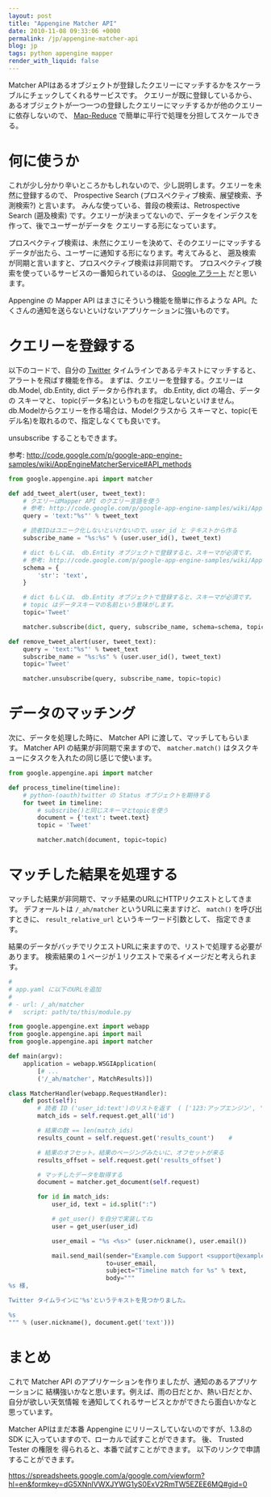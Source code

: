 ```yaml
---
layout: post
title: "Appengine Matcher API"
date: 2010-11-08 09:33:06 +0000
permalink: /jp/appengine-matcher-api
blog: jp
tags: python appengine mapper
render_with_liquid: false
---
```


Matcher APIはあるオブジェクトが登録したクエリーにマッチするかをスケーラブルにチェックしてくれるサービスです。
クエリーが既に登録しているから、あるオブジェクトが一つ一つの登録したクエリーにマッチするかが他のクエリーに依存しないので、
[Map-Reduce](http://ja.wikipedia.org/wiki/MapReduce)
で簡単に平行で処理を分担してスケールできる。

# 何に使うか

これが少し分かり辛いところかもしれないので、少し説明します。クエリーを未然に登録するので、 Prospective Search
(プロスペクティブ検索、展望検索、予測検索?) と言います。
みんな使っている、普段の検索は、Retrospective Search
(遡及検索) です。クエリーが決まってないので、データをインデクスを作って、後でユーザーがデータを クエリーする形になっています。

プロスペクティブ検索は、未然にクエリーを決めて、そのクエリーにマッチするデータが出たら、ユーザーに通知する形になります。考えてみると、
遡及検索が同期と言いますと、プロスペクティブ検索は非同期です。
プロスペクティブ検索を使っているサービスの一番知られているのは、
[Google アラート](http://www.google.com/alerts?hl=ja) だと思います。

Appengine の Mapper API はまさにそういう機能を簡単に作るような
API。たくさんの通知を送らないといけないアプリケーションに強いものです。

# クエリーを登録する

以下のコードで、自分の [Twitter](http://twitter.com/)
タイムラインであるテキストにマッチすると、アラートを飛ばす機能を作る。
まずは、クエリーを登録する。クエリーは db.Model, db.Entity, dict データから作れます。 db.Entity, dict
の場合、データの スキーマと、 topic(データ名)というものを指定しないといけません。
db.Modelからクエリーを作る場合は、Modelクラスから
スキーマと、topic(モデル名)を取れるので、指定しなくても良いです。

unsubscribe することもできます。

<!-- textlint-disable spelling -->

参考: <http://code.google.com/p/google-app-engine-samples/wiki/AppEngineMatcherService#API_methods>

<!-- textlint-disable enable -->

```python
from google.appengine.api import matcher

def add_tweet_alert(user, tweet_text):
    # クエリーはMapper API のクエリー言語を使う
    # 参考: http://code.google.com/p/google-app-engine-samples/wiki/AppEngineMatcherService#Query_Language
    query = 'text:"%s"' % tweet_text

    # 読者IDはユニーク化しないといけないので、user_id と テキストから作る
    subscribe_name = "%s:%s" % (user.user_id(), tweet_text)

    # dict もしくは、 db.Entity オブジェクトで登録すると、スキーマが必須です。
    # 参考: http://code.google.com/p/google-app-engine-samples/wiki/AppEngineMatcherService#Document_Schema
    schema = {
        'str': 'text',
    }

    # dict もしくは、 db.Entity オブジェクトで登録すると、スキーマが必須です。
    # topic はデータスキーマの名前という意味がします。
    topic='Tweet'

    matcher.subscribe(dict, query, subscribe_name, schema=schema, topic=topic)

def remove_tweet_alert(user, tweet_text):
    query = 'text:"%s"' % tweet_text
    subscribe_name = "%s:%s" % (user.user_id(), tweet_text)
    topic='Tweet'

    matcher.unsubscribe(query, subscribe_name, topic=topic)
```

# データのマッチング

次に、データを処理した時に、 Matcher API に渡して、マッチしてもらいます。 Matcher API の結果が非同期で来ますので、
`matcher.match()` はタスクキューにタスクを入れたの同じ感じで使います。

```python
from google.appengine.api import matcher

def process_timeline(timeline):
    # python-(oauth)twitter の Status オブジェクトを期待する
    for tweet in timeline:
        # subscribe()と同じスキーマとtopicを使う
        document = {'text': tweet.text}
        topic = 'Tweet'

        matcher.match(document, topic=topic)
```

# マッチした結果を処理する

マッチした結果が非同期で、マッチ結果のURLにHTTPリクエストとしてきます。 デフォールトは `/_ah/matcher`
というURLに来ますけど、 `match()` を呼び出すときに、 `result_relative_url`
というキーワード引数として、 指定できます。

結果のデータがバッチでリクエストURLに来ますので、リストで処理する必要があります。
検索結果の１ページが１リクエストで来るイメージだと考えられます。

```python
#
# app.yaml に以下のURLを追加
#
# - url: /_ah/matcher
#   script: path/to/this/module.py

from google.appengine.ext import webapp
from google.appengine.api import mail
from google.appengine.api import matcher

def main(argv):
    application = webapp.WSGIApplication(
        [# ...
        ('/_ah/matcher', MatchResults)])

class MatcherHandler(webapp.RequestHandler):
    def post(self):
        # 読者 ID ('user_id:text')のリストを返す  ( ['123:アップエンジン', '124:経済', ...] )
        match_ids = self.request.get_all('id')

        # 結果の数 == len(match_ids)
        results_count = self.request.get('results_count')    #

        # 結果のオフセット。結果のページングみたいに、オフセットが来る
        results_offset = self.request.get('results_offset')

        # マッチしたデータを取得する
        document = matcher.get_document(self.request)

        for id in match_ids:
            user_id, text = id.split(":")

            # get_user() を自分で実装してね
            user = get_user(user_id)

            user_email = "%s <%s>" (user.nickname(), user.email())

            mail.send_mail(sender="Example.com Support <support@example.com>",
                           to=user_email,
                           subject="Timeline match for %s" % text,
                           body="""
%s 様,

Twitter タイムラインに'%s'というテキストを見つかりました。

%s
""" % (user.nickname(), document.get('text')))
```

# まとめ

これで Matcher API のアプリケーションを作りましたが、通知のあるアプリケーションに
結構強いかなと思います。例えば、雨の日だとか、熱い日だとか、自分が欲しい天気情報
を通知してくれるサービスとかができたら面白いかなと思っています。

Matcher APIはまだ本番 Appengine にリリースしていないのですが、1.3.8の SDK
に入っていますので、ローカルで試すことができます。 後、
Trusted Tester の権限を 得られると、本番で試すことができます。 以下のリンクで申請することができます。

<!-- textlint-disable spelling -->

<https://spreadsheets.google.com/a/google.com/viewform?hl=en&formkey=dG5XNnlVWXJYWG1yS0ExV2RmTW5EZEE6MQ#gid=0>

<!-- textlint-enable spelling -->
